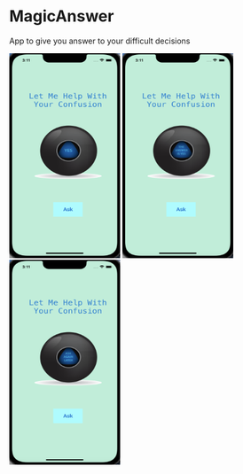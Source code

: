 # MagicAnswer
App to give you answer to your difficult decisions


<img src="img1.png" width="200" height = "370" />

<img src="img2.png" width="200" height = "370" />

<img src="img3.png" width="200" height = "370" />
